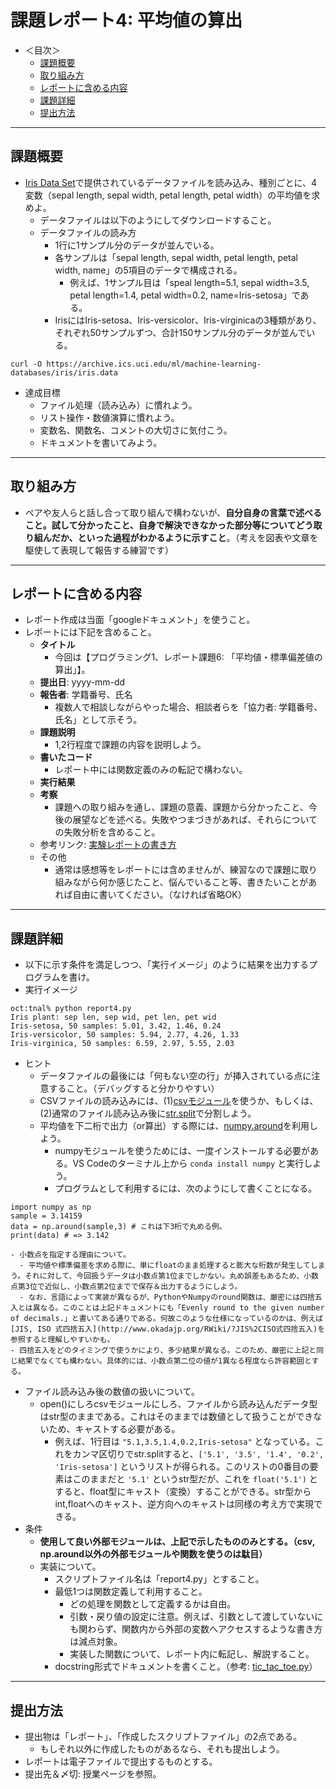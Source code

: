 # 課題レポート4: 平均値の算出

- ＜目次＞
  - <a href="#abst">課題概要</a>
  - <a href="#howto">取り組み方</a>
  - <a href="#report">レポートに含める内容</a>
  - <a href="#level1">課題詳細</a>
  - <a href="#upload">提出方法</a>

<hr>

## <a name="abst">課題概要</a>
- [Iris Data Set](https://archive.ics.uci.edu/ml/datasets/iris)で提供されているデータファイルを読み込み、種別ごとに、4変数（sepal length, sepal width, petal length, petal width）の平均値を求めよ。
  - データファイルは以下のようにしてダウンロードすること。
  - データファイルの読み方
    - 1行に1サンプル分のデータが並んでいる。
    - 各サンプルは「sepal length, sepal width, petal length, petal width, name」の5項目のデータで構成される。
      - 例えば、1サンプル目は「speal length=5.1, sepal width=3.5, petal length=1.4, petal width=0.2, name=Iris-setosa」である。
    - IrisにはIris-setosa、Iris-versicolor、Iris-virginicaの3種類があり、それぞれ50サンプルずつ、合計150サンプル分のデータが並んでいる。

```
curl -O https://archive.ics.uci.edu/ml/machine-learning-databases/iris/iris.data
```

- 達成目標
  - ファイル処理（読み込み）に慣れよう。
  - リスト操作・数値演算に慣れよう。
  - 変数名、関数名、コメントの大切さに気付こう。
  - ドキュメントを書いてみよう。

<hr>

## <a name="howto">取り組み方</a>
- ペアや友人らと話し合って取り組んで構わないが、**自分自身の言葉で述べること。試して分かったこと、自身で解決できなかった部分等についてどう取り組んだか、といった過程がわかるように示すこと**。（考えを図表や文章を駆使して表現して報告する練習です）

<hr>

## <a name="report">レポートに含める内容</a>
- レポート作成は当面「googleドキュメント」を使うこと。
- レポートには下記を含めること。
  - **タイトル**
    - 今回は【プログラミング1、レポート課題6: 「平均値・標準偏差値の算出」】。
  - **提出日**: yyyy-mm-dd
  - **報告者**: 学籍番号、氏名
    - 複数人で相談しながらやった場合、相談者らを「協力者: 学籍番号、氏名」として示そう。
  - **課題説明**
    - 1,2行程度で課題の内容を説明しよう。
  - **書いたコード**
    - レポート中には関数定義のみの転記で構わない。
  - **実行結果**
  - **考察**
    - 課題への取り組みを通し、課題の意義、課題から分かったこと、今後の展望などを述べる。失敗やつまづきがあれば、それらについての失敗分析を含めること。
  - 参考リンク: [実験レポートの書き方](http://www.report.gusoku.net/jikken/jikkenreport.html)
  - その他
    - 通常は感想等をレポートには含めませんが、練習なので課題に取り組みながら何か感じたこと、悩んでいること等、書きたいことがあれば自由に書いてください。（なければ省略OK）

<hr>

## <a name="level">課題詳細</a>
- 以下に示す条件を満足しつつ、「実行イメージ」のように結果を出力するプログラムを書け。
- 実行イメージ

```
oct:tnal% python report4.py
Iris plant: sep len, sep wid, pet len, pet wid
Iris-setosa, 50 samples: 5.01, 3.42, 1.46, 0.24
Iris-versicolor, 50 samples: 5.94, 2.77, 4.26, 1.33
Iris-virginica, 50 samples: 6.59, 2.97, 5.55, 2.03
```

- ヒント
  - データファイルの最後には「何もない空の行」が挿入されている点に注意すること。（デバッグすると分かりやすい）
  - CSVファイルの読み込みには、(1)[csvモジュール](https://docs.python.jp/3/library/csv.html)を使うか、もしくは、(2)通常のファイル読み込み後に[str.split](https://docs.python.jp/3/library/stdtypes.html#str.split)で分割しよう。
  - 平均値を下二桁で出力（or算出）する際には、[numpy.around](https://docs.scipy.org/doc/numpy-1.13.0/reference/generated/numpy.around.html#numpy.around)を利用しよう。
    - numpyモジュールを使うためには、一度インストールする必要がある。VS Codeのターミナル上から ```conda install numpy``` と実行しよう。
    - プログラムとして利用するには、次のようにして書くことになる。
```
import numpy as np
sample = 3.14159
data = np.around(sample,3) # これは下3桁で丸める例。
print(data) # => 3.142
```
    - 小数点を指定する理由について。
      - 平均値や標準偏差を求める際に、単にfloatのまま処理すると膨大な桁数が発生してしまう。それに対して、今回扱うデータは小数点第1位までしかない。丸め誤差もあるため、小数点第3位で近似し、小数点第2位までで保存＆出力するようにしよう。
      - なお、言語によって実装が異なるが、PythonやNumpyのround関数は、厳密には四捨五入とは異なる。このことは上記ドキュメントにも「Evenly round to the given number of decimals.」と書いてある通りである。何故このような仕様になっているのかは、例えば[JIS, ISO 式四捨五入](http://www.okadajp.org/RWiki/?JIS%2CISO式四捨五入)を参照すると理解しやすいかも。
    - 四捨五入をどのタイミングで使うかにより、多少結果が異なる。このため、厳密に上記と同じ結果でなくても構わない。具体的には、小数点第二位の値が1異なる程度なら許容範囲とする。
  - ファイル読み込み後の数値の扱いについて。
    - open()にしろcsvモジュールにしろ、ファイルから読み込んだデータ型はstr型のままである。これはそのままでは数値として扱うことができないため、キャストする必要がある。
      - 例えば、1行目は ``"5.1,3.5,1.4,0.2,Iris-setosa"`` となっている。これをカンマ区切りでstr.splitすると、``['5.1', '3.5', '1.4', '0.2', 'Iris-setosa']`` というリストが得られる。このリストの0番目の要素はこのままだと ``'5.1'`` というstr型だが、これを ``float('5.1')`` とすると、float型にキャスト（変換）することができる。str型からint,floatへのキャスト、逆方向へのキャストは同様の考え方で実現できる。
- 条件
  - **使用して良い外部モジュールは、上記で示したもののみとする。（csv, np.around以外の外部モジュールや関数を使うのは駄目）**
  - 実装について。
    - スクリプトファイル名は「report4.py」とすること。
    - 最低1つは関数定義して利用すること。
      - どの処理を関数として定義するかは自由。
      - 引数・戻り値の設定に注意。例えば、引数として渡していないにも関わらず、関数内から外部の変数へアクセスするような書き方は減点対象。
      - 実装した関数について、レポート内に転記し、解説すること。
    - docstring形式でドキュメントを書くこと。（参考: [tic_tac_toe.py](https://github.com/naltoma/python_intro/blob/master/report/tic_tac_toe.py)）

<hr>

## <a name="upload">提出方法</a>
- 提出物は「レポート」、「作成したスクリプトファイル」の2点である。
  - もしそれ以外に作成したものがあるなら、それも提出しよう。
- レポートは電子ファイルで提出するものとする。
- 提出先＆〆切: 授業ページを参照。
